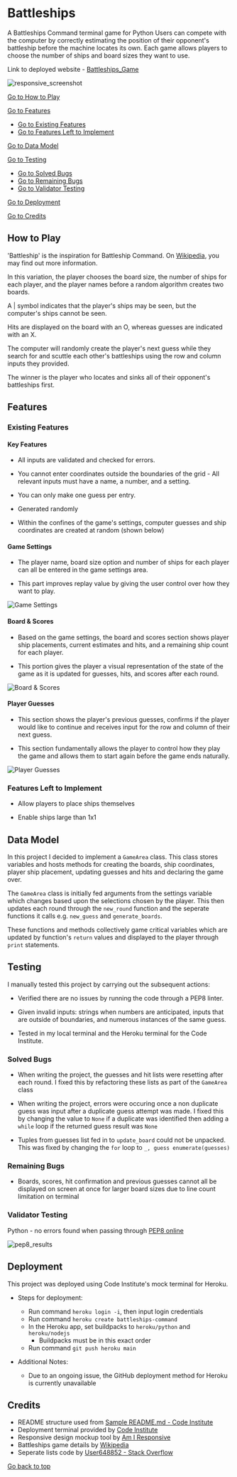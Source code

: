 # Battleships

A Battleships Command terminal game for Python Users can compete with the computer by correctly estimating the position of their opponent's battleship before the machine locates its own. Each game allows players to choose the number of ships and board sizes they want to use.

Link to deployed website - [Battleships_Game](https://battleships-games.herokuapp.com/)

![responsive_screenshot](/picture/screenshot.png)


[Go to How to Play](#how-to-play)

[Go to Features](#features)
  - [Go to Existing Features](#existing-features)
  - [Go to Features Left to Implement](#features-left-to-implement)

[Go to Data Model](#data-model)

[Go to Testing](#testing)
  - [Go to Solved Bugs](#solved-bugs)
  - [Go to Remaining Bugs](#remaining-bugs)
  - [Go to Validator Testing](#validator-testing)

[Go to Deployment](#deployment)

[Go to Credits](#credits)

## How to Play

'Battleship' is the inspiration for Battleship Command. On [Wikipedia](https://en.wikipedia.org/wiki/Battleship_(game)), you may find out more information.

In this variation, the player chooses the board size, the number of ships for each player, and the player names before a random algorithm creates two boards.

A | symbol indicates that the player's ships may be seen, but the computer's ships cannot be seen.

Hits are displayed on the board with an O, whereas guesses are indicated with an X.

The computer will randomly create the player's next guess while they search for and scuttle each other's battleships using the row and column inputs they provided.

The winner is the player who locates and sinks all of their opponent's battleships first.

## Features

### Existing Features

#### __Key Features__

- All inputs are validated and checked for errors.

- You cannot enter coordinates outside the boundaries of the grid - All relevant inputs must have a name, a number, and a setting.
- You can only make one guess per entry.

- Generated randomly

- Within the confines of the game's settings, computer guesses and ship coordinates are created at random (shown below)

#### __Game Settings__

- The player name, board size option and number of ships for each player can all be entered in the game settings area.

- This part improves replay value by giving the user control over how they want to play.

![Game Settings](/picture/1.png)

#### __Board & Scores__

- Based on the game settings, the board and scores section shows player ship placements, current estimates and hits, and a remaining ship count for each player.

- This portion gives the player a visual representation of the state of the game as it is updated for guesses, hits, and scores after each round.

![Board & Scores](/picture/3.png)

#### __Player Guesses__

 - This section shows the player's previous guesses, confirms if the player would like to continue and receives input for the row and column of their next guess.

 - This section fundamentally allows the player to control how they play the game and allows them to start again before the game ends naturally.

 ![Player Guesses](/picture/4.png)

### Features Left to Implement

 - Allow players to place ships themselves

 - Enable ships large than 1x1

 ## Data Model

In this project I decided to implement a `GameArea` class. This class stores variables and hosts methods for creating the boards, ship coordinates, player ship placement, updating guesses and hits and declaring the game over.

The `GameArea` class is initially fed arguments from the settings variable which changes based upon the selections chosen by the player. This then updates each round through the `new_round` function and the seperate functions it calls e.g. `new_guess` and `generate_boards`.

These functions and methods collectively game critical variables which are updated by function's `return` values and displayed to the player through `print` statements.

## Testing

I manually tested this project by carrying out the subsequent actions:

- Verified there are no issues by running the code through a PEP8 linter.

- Given invalid inputs: strings when numbers are anticipated, inputs that are outside of boundaries, and numerous instances of the same guess.

- Tested in my local terminal and the Heroku terminal for the Code Institute.

### __Solved Bugs__

 - When writing the project, the guesses and hit lists were resetting after each round. I fixed this by refactoring these lists as part of the `GameArea` class

 - When writing the project, errors were occuring once a non duplicate guess was input after a duplicate guess attempt was made. I fixed this by changing the value to `None` if a duplicate was identified then adding a `while` loop if the returned guess result was `None`

 - Tuples from guesses list fed in to `update_board` could not be unpacked. This was fixed by changing the `for` loop to `_, guess enumerate(guesses)`

 ### __Remaining Bugs__

 - Boards, scores, hit confirmation and previous guesses cannot all be displayed on screen at once for larger board sizes due to line count limitation on terminal

### __Validator Testing__


Python - no errors found when passing through [PEP8 online](http://pep8online.com)

![pep8_results](/picture/chack.png)

## Deployment 

This project was deployed using Code Institute's mock terminal for Heroku.

 - Steps for deployment:

   - Run command `heroku login -i`, then input login credentials
   - Run command `heroku create battleships-command`
   - In the Heroku app, set buildpacks to `heroku/python` and `heroku/nodejs`
     - Buildpacks must be in this exact order
   - Run command `git push heroku main`

 - Additional Notes:

   - Due to an ongoing issue, the GitHub deployment method for Heroku is currently unavailable

## Credits

 - README structure used from [Sample README.md - Code Institute](https://learn.codeinstitute.net/courses/course-v1:CodeInstitute+PE_PAGPPF+2021_Q2/courseware/b3378fc1159e43e3b70916fdefdfae51/605f34e006594dc4ae19f5e60ec75e2e/)
 - Deployment terminal provided by [Code Institute](https://codeinstitute.net/)
 - Responsive design mockup tool by [Am I Responsive](https://ui.dev/amiresponsive)
 - Battleships game details by [Wikipedia](https://en.wikipedia.org/wiki/Main_Page)
 - Seperate lists code by [User648852 - Stack Overflow](https://stackoverflow.com/questions/13443588/how-can-i-format-a-list-to-print-each-element-on-a-separate-line-in-python)

 [Go back to top](#battleships-command)